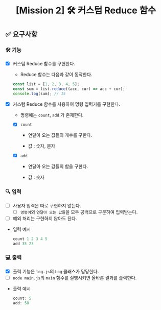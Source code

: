 <h1 align="middle"><strong>[Mission 2]</strong> 🛠&nbsp;커스텀 Reduce 함수</h1>



## ✅ 요구사항

### 🛠 기능

- [x] 커스텀 Reduce 함수를 구현한다.

  - Reduce 함수는 다음과 같이 동작한다.

  ```javascript
  const list = [1, 2, 3, 4, 5];
  const sum = list.reduce((acc, cur) => acc + cur);
  console.log(sum);	// 15
  ```

- [x] 커스텀 Reduce 함수를 사용하여 명령 입력기를 구현한다.

  - 명령에는 `count`, `add` 가 존재한다.

  - [x] `count`

    - 연달아 오는 값들의 개수를 구한다.

    - 값 : 숫자, 문자

  - [x] `add`

    - 연달아 오는 값들의 합을 구한다.

    - 값 : 숫자

### 🔍 입력

- [ ] 사용자 입력은 따로 구현하지 않는다.
  - [ ] `명령어`와 `연달아 오는 값들`을 모두 공백으로 구분하여 입력받는다.
- [ ] 예외 처리는 구현하지 않아도 된다.

- 입력 예시

  ```javascript
  count 1 2 3 4 5
  add 35 23
  ```

### 💻 출력

- [x] 출력 기능은 `log.js`의 `Log` 클래스가 담당한다.
- [ ] `node main.js`의 `main` 함수를 실행시키면 올바른 결과를 출력한다.

- 출력 예시

  ```javascript
  count: 5
  add: 58
  ```





